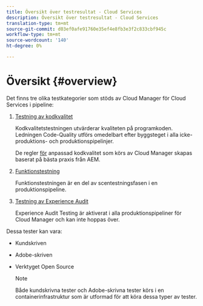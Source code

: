 ```yaml
---
title: Översikt över testresultat - Cloud Services
description: Översikt över testresultat - Cloud Services
translation-type: tm+mt
source-git-commit: d03ef0afe91760e35ef4e8fb3e3f2c833cbf945c
workflow-type: tm+mt
source-wordcount: '140'
ht-degree: 0%

---
```



# Översikt {#overview}

Det finns tre olika testkategorier som stöds av Cloud Manager för Cloud Services i pipeline:

1. [Testning av kodkvalitet](/help/implementing/cloud-manager/code-quality-testing.md)

   Kodkvalitetstestningen utvärderar kvaliteten på programkoden. Ledningen Code-Quality utförs omedelbart efter byggsteget i alla icke-produktions- och produktionspipelinjer.

   De regler [för](/help/implementing/cloud-manager/custom-code-quality-rules.md) anpassad kodkvalitet som körs av Cloud Manager skapas baserat på bästa praxis från AEM.

1. [Funktionstestning](/help/implementing/cloud-manager/functional-testing.md)

   Funktionstestningen är en del av scentestningsfasen i en produktionspipeline.

1. [Testning av Experience Audit](/help/implementing/cloud-manager/experience-audit-testing.md)

   Experience Audit Testing är aktiverat i alla produktionspipeliner för Cloud Manager och kan inte hoppas över.

Dessa tester kan vara:

* Kundskriven
* Adobe-skriven
* Verktyget Open Source

   >[!NOTE]
   > Både kundskrivna tester och Adobe-skrivna tester körs i en containerinfrastruktur som är utformad för att köra dessa typer av tester.

